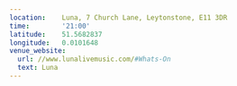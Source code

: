 ```yaml
---
location:    Luna, 7 Church Lane, Leytonstone, E11 3DR
time:        '21:00'
latitude:    51.5682837
longitude:   0.0101648
venue_website:
  url: //www.lunalivemusic.com/#Whats-On
  text: Luna
---
```

